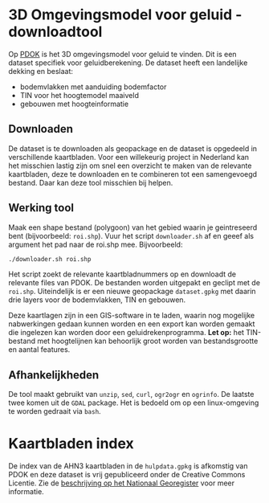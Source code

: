 # 3D Omgevingsmodel voor geluid - downloadtool

Op [PDOK](https://www.pdok.nl) is het 3D omgevingsmodel voor geluid te vinden. Dit is een dataset
specifiek voor geluidberekening. De dataset heeft een landelijke dekking en beslaat:
- bodemvlakken met aanduiding bodemfactor
- TIN voor het hoogtemodel maaiveld
- gebouwen met hoogteinformatie

## Downloaden

De dataset is te downloaden als geopackage en de dataset is opgedeeld in verschillende
kaartbladen. Voor een willekeurig project in Nederland kan het misschien lastig zijn om snel een
overzicht te maken van de relevante kaartbladen, deze te downloaden en te combineren tot een
samengevoegd bestand. Daar kan deze tool misschien bij helpen.

## Werking tool
Maak een shape bestand (polygoon) van het gebied waarin je geintreseerd bent (bijvoorbeeld: 
`roi.shp`). 
Vuur het script `downloader.sh` af en geeef als argument het pad naar de roi.shp mee. Bijvoorbeeld:

```bash
./downloader.sh roi.shp
```

Het script zoekt de relevante kaartbladnummers op en downloadt
de relevante files van PDOK. De bestanden worden uitgepakt en geclipt met de `roi.shp`.
Uiteindelijk is er een nieuwe geopackage `dataset.gpkg` met daarin drie layers voor de
bodemvlakken, TIN en gebouwen.

Deze kaartlagen zijn in een GIS-software in te laden, waarin nog mogelijke nabwerkingen gedaan
kunnen worden en een export kan worden gemaakt die ingelezen kan worden door een
geluidrekenprogramma. **Let op:** het TIN-bestand met hoogtelijnen kan behoorlijk groot worden van
bestandsgrootte en aantal features.

## Afhankelijkheden

De tool maakt gebruikt van `unzip`, `sed`, `curl`, `ogr2ogr` en `ogrinfo`. De laatste twee komen
uit de `GDAL` package. Het is bedoeld om op een linux-omgeving te worden gedraait via `bash`.

# Kaartbladen index

De index van de AHN3 kaartbladen in de `hulpdata.gpkg` is afkomstig van PDOK en deze dataset is
vrij gepubliceerd onder de Creative Commons Licentie. Zie de [beschrijving op het Nationaal
Georegister](https://www.nationaalgeoregister.nl/geonetwork/srv/dut/catalog.search#/metadata/41daef8b-155e-4608-b49c-c87ea45d931c?tab=general)
voor meer informatie.
